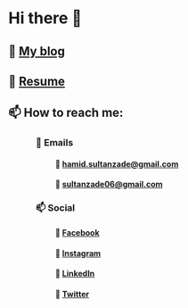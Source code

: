 # Hi there 👋

## 📝 [My blog](https://sultanzadehh.blogspot.com/)<br>
## 👤 [Resume](https://resume.io/r/dTC4sLjTH)<br>
## 📫 How to reach me:
### &emsp;&emsp;&emsp;📧 Emails
#### &emsp;&emsp;&emsp;&emsp;&emsp;&emsp;🔶 hamid.sultanzade@gmail.com<br>
#### &emsp;&emsp;&emsp;&emsp;&emsp;&emsp;🔶 sultanzade06@gmail.com<br>
### &emsp;&emsp;&emsp;📫 Social<br>
#### &emsp;&emsp;&emsp;&emsp;&emsp;&emsp;🔶 [Facebook](https://www.facebook.com/hamidsultanzadeh/)<br>
#### &emsp;&emsp;&emsp;&emsp;&emsp;&emsp;🔶 [Instagram](https://www.instagram.com/hamidsultanzadeh/)<br>
#### &emsp;&emsp;&emsp;&emsp;&emsp;&emsp;🔶 [LinkedIn](https://www.linkedin.com/in/hamidsultanzadeh/)<br>
#### &emsp;&emsp;&emsp;&emsp;&emsp;&emsp;🔶 [Twitter](https://twitter.com/sultanzadehh)<br>


<!--
**hamidsultanzadeh/hamidsultanzadeh** is a ✨ _special_ ✨ repository because its `README.md` (this file) appears on your GitHub profile.

Here are some ideas to get you started:

- 🔭 I’m currently working on ...
- 🌱 I’m currently learning ...
- 👯 I’m looking to collaborate on ...
- 🤔 I’m looking for help with ...
- 💬 Ask me about ...
- 📫 How to reach me: ...
- 😄 Pronouns: ...
- ⚡ Fun fact: ...
-->
